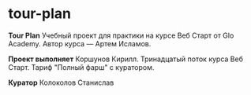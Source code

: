 # tour-plan

**Tour Plan**
Учебный проект для практики на курсе Веб Старт от Glo Academy. Автор курса — Артем Исламов.

**Проект выполняет**
Коршунов Кирилл. Тринадцатый поток курса Веб Старт. Тариф "Полный фарш" с куратором.

**Куратор**
Колоколов Станислав
